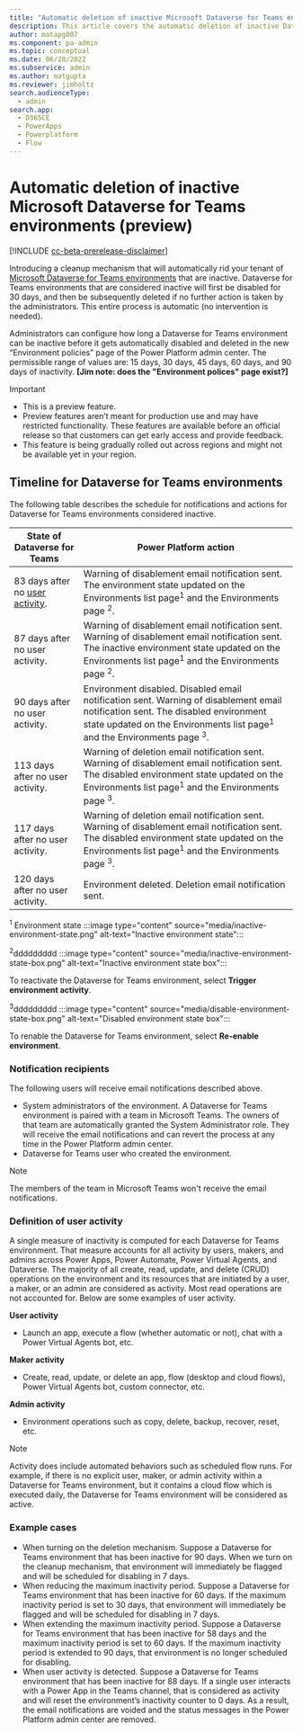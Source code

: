 ```yaml
---
title: "Automatic deletion of inactive Microsoft Dataverse for Teams environments (preview)  | MicrosoftDocs"
description: This article covers the automatic deletion of inactive Dataverse for Teams environments.
author: matapg007
ms.component: pa-admin
ms.topic: conceptual
ms.date: 06/28/2022
ms.subservice: admin
ms.author: matgupta 
ms.reviewer: jimholtz
search.audienceType: 
  - admin
search.app:
  - D365CE
  - PowerApps
  - Powerplatform
  - Flow
---
```

# Automatic deletion of inactive Microsoft Dataverse for Teams environments (preview) 

[!INCLUDE [cc-beta-prerelease-disclaimer](../includes/cc-beta-prerelease-disclaimer.md)]

Introducing a cleanup mechanism that will automatically rid your tenant of [Microsoft Dataverse for Teams environments](about-teams-environment.md) that are inactive. Dataverse for Teams environments that are considered inactive will first be disabled for 30 days, and then be subsequently deleted if no further action is taken by the administrators. This entire process is automatic (no intervention is needed).

Administrators can configure how long a Dataverse for Teams environment can be inactive before it gets automatically disabled and deleted in the new “Environment policies” page of the Power Platform admin center. The permissible range of values are: 15 days, 30 days, 45 days, 60 days, and 90 days of inactivity.
**[Jim note: does the "Environment polices" page exist?]**

> [!IMPORTANT]
> - This is a preview feature.
> - Preview features aren’t meant for production use and may have restricted functionality. These features are available before an official release so that customers can get early access and provide feedback.
> - This feature is being gradually rolled out across regions and might not be available yet in your region.

## Timeline for Dataverse for Teams environments

The following table describes the schedule for notifications and actions for Dataverse for Teams environments considered inactive.

|State of Dataverse for Teams  |Power Platform action  |
|---------|---------|
|83 days after no [user activity](#definition-of-user-activity).     | Warning of disablement email notification sent. The environment state updated on the Environments list page<sup>1</sup> and the Environments page <sup>2</sup>.       |
|87 days after no user activity.    |  Warning of disablement email notification sent. Warning of disablement email notification sent. The inactive environment state updated on the Environments list page<sup>1</sup> and the Environments page <sup>2</sup>.      |
|90 days after no user activity.      | Environment disabled. Disabled email notification sent. Warning of disablement email notification sent. The disabled environment state updated on the Environments list page<sup>1</sup> and the Environments page <sup>3</sup>.      |
|113 days after no user activity.     | Warning of deletion email notification sent. Warning of disablement email notification sent. The disabled environment state updated on the Environments list page<sup>1</sup> and the Environments page <sup>3</sup>.         |
|117 days after no user activity.     | Warning of deletion email notification sent. Warning of disablement email notification sent. The disabled environment state updated on the Environments list page<sup>1</sup> and the Environments page <sup>3</sup>.        |
|120 days after no user activity.     | Environment deleted. Deletion email notification sent.           |

<sup>1</sup> Environment state
:::image type="content" source="media/inactive-environment-state.png" alt-text="Inactive environment state":::

<sup>2</sup>ddddddddd
:::image type="content" source="media/inactive-environment-state-box.png" alt-text="Inactive environment state box":::

To reactivate the Dataverse for Teams environment, select **Trigger environment activity**.

<sup>3</sup>ddddddddd
:::image type="content" source="media/disable-environment-state-box.png" alt-text="Disabled environment state box":::

To renable the Dataverse for Teams environment, select **Re-enable environment**.



### Notification recipients
The following users will receive email notifications described above.

- System administrators of the environment. A Dataverse for Teams environment is paired with a team in Microsoft Teams. The owners of that team are automatically granted the System Administrator role. They will receive the email notifications and can revert the process at any time in the Power Platform admin center.
- Dataverse for Teams user who created the environment.

> [!NOTE]
> The members of the team in Microsoft Teams won't receive the email notifications.

### Definition of user activity

A single measure of inactivity is computed for each Dataverse for Teams environment. That measure accounts for all activity by users, makers, and admins across Power Apps, Power Automate, Power Virtual Agents, and Dataverse. The majority of all create, read, update, and delete (CRUD) operations on the environment and its resources that are initiated by a user, a maker, or an admin are considered as activity. Most read operations are not accounted for. Below are some examples of user activity.

**User activity**
- Launch an app, execute a flow (whether automatic or not), chat with a Power Virtual Agents bot, etc.

**Maker activity**
- Create, read, update, or delete an app, flow (desktop and cloud flows), Power Virtual Agents bot, custom connector, etc.

**Admin activity**
- Environment operations such as copy, delete, backup, recover, reset, etc.  

> [!NOTE]
> Activity does include automated behaviors such as scheduled flow runs. For example, if there is no explicit user, maker, or admin activity within a Dataverse for Teams environment, but it contains a cloud flow which is executed daily, the Dataverse for Teams environment will be considered as active.

### Example cases

- When turning on the deletion mechanism. Suppose a Dataverse for Teams environment that has been inactive for 90 days. When we turn on the cleanup mechanism, that environment will immediately be flagged and will be scheduled for disabling in 7 days.
- When reducing the maximum inactivity period. Suppose a Dataverse for Teams environment that has been inactive for 60 days. If the maximum inactivity period is set to 30 days, that environment will immediately be flagged and will be scheduled for disabling in 7 days.
- When extending the maximum inactivity period. Suppose a Dataverse for Teams environment that has been inactive for 58 days and the maximum inactivity period is set to 60 days. If the maximum inactivity period is extended to 90 days, that environment is no longer scheduled for disabling.
- When user activity is detected. Suppose a Dataverse for Teams environment that has been inactive for 88 days. If a single user interacts with a Power App in the Teams channel, that is considered as activity and will reset the environment’s inactivity counter to 0 days. As a result, the email notifications are voided and the status messages in the Power Platform admin center are removed.

